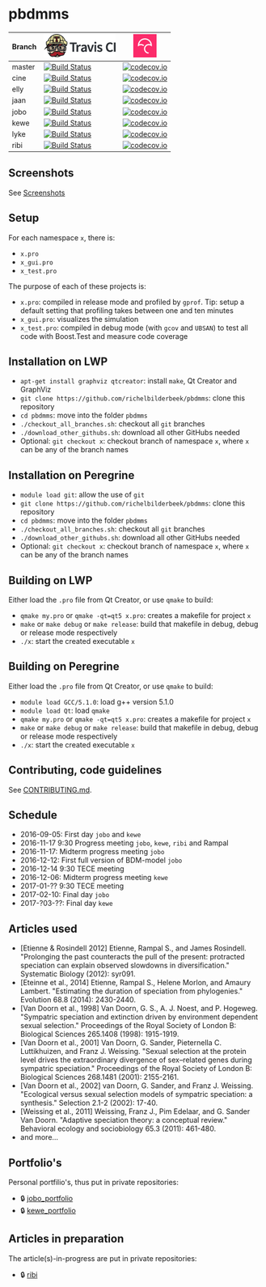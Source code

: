 # pbdmms

Branch|[![Travis CI logo](TravisCI.png)](https://travis-ci.org)|[![Codecov logo](Codecov.png)](https://www.codecov.io)
---|---|---
master|[![Build Status](https://travis-ci.org/richelbilderbeek/pbdmms.svg?branch=master)](https://travis-ci.org/richelbilderbeek/pbdmms)|[![codecov.io](https://codecov.io/github/richelbilderbeek/pbdmms/coverage.svg?branch=master)](https://codecov.io/github/richelbilderbeek/pbdmms/branch/master)
cine|[![Build Status](https://travis-ci.org/richelbilderbeek/pbdmms.svg?branch=cine)](https://travis-ci.org/richelbilderbeek/pbdmms)|[![codecov.io](https://codecov.io/github/richelbilderbeek/pbdmms/coverage.svg?branch=cine)](https://codecov.io/github/richelbilderbeek/pbdmms/branch/cine)
elly|[![Build Status](https://travis-ci.org/richelbilderbeek/pbdmms.svg?branch=elly)](https://travis-ci.org/richelbilderbeek/pbdmms)|[![codecov.io](https://codecov.io/github/richelbilderbeek/pbdmms/coverage.svg?branch=elly)](https://codecov.io/github/richelbilderbeek/pbdmms/branch/elly)
jaan|[![Build Status](https://travis-ci.org/richelbilderbeek/pbdmms.svg?branch=jaan)](https://travis-ci.org/richelbilderbeek/pbdmms)|[![codecov.io](https://codecov.io/github/richelbilderbeek/pbdmms/coverage.svg?branch=jaan)](https://codecov.io/github/richelbilderbeek/pbdmms/branch/jaan)
jobo|[![Build Status](https://travis-ci.org/richelbilderbeek/pbdmms.svg?branch=jobo)](https://travis-ci.org/richelbilderbeek/pbdmms)|[![codecov.io](https://codecov.io/github/richelbilderbeek/pbdmms/coverage.svg?branch=jobo)](https://codecov.io/github/richelbilderbeek/pbdmms/branch/jobo)
kewe|[![Build Status](https://travis-ci.org/richelbilderbeek/pbdmms.svg?branch=kewe)](https://travis-ci.org/richelbilderbeek/pbdmms)|[![codecov.io](https://codecov.io/github/richelbilderbeek/pbdmms/coverage.svg?branch=kewe)](https://codecov.io/github/richelbilderbeek/pbdmms/branch/kewe)
lyke|[![Build Status](https://travis-ci.org/richelbilderbeek/pbdmms.svg?branch=lyke)](https://travis-ci.org/richelbilderbeek/pbdmms)|[![codecov.io](https://codecov.io/github/richelbilderbeek/pbdmms/coverage.svg?branch=lyke)](https://codecov.io/github/richelbilderbeek/pbdmms/branch/lyke)
ribi|[![Build Status](https://travis-ci.org/richelbilderbeek/pbdmms.svg?branch=ribi)](https://travis-ci.org/richelbilderbeek/pbdmms)|[![codecov.io](https://codecov.io/github/richelbilderbeek/pbdmms/coverage.svg?branch=ribi)](https://codecov.io/github/richelbilderbeek/pbdmms/branch/ribi)

## Screenshots

See [Screenshots](Screenshots/README.md)

## Setup

For each namespace `x`, there is:
 * `x.pro`
 * `x_gui.pro`
 * `x_test.pro`

The purpose of each of these projects is:

 * `x.pro`: compiled in release mode and profiled by `gprof`. Tip: setup a default setting that profiling takes between one and ten minutes
 * `x_gui.pro`: visualizes the simulation
 * `x_test.pro`: compiled in debug mode (with `gcov` and `UBSAN`) to test all code with Boost.Test and measure code coverage

## Installation on LWP

 * `apt-get install graphviz qtcreator`: install `make`, Qt Creator and GraphViz
 * `git clone https://github.com/richelbilderbeek/pbdmms`: clone this repository
 * `cd pbdmms`: move into the folder `pbdmms`
 * `./checkout_all_branches.sh`: checkout all `git` branches
 * `./download_other_githubs.sh`: download all other GitHubs needed
 * Optional: `git checkout x`: checkout branch of namespace `x`, where `x` can be any of the branch names

## Installation on Peregrine

 * `module load git`: allow the use of `git`
 * `git clone https://github.com/richelbilderbeek/pbdmms`: clone this repository
 * `cd pbdmms`: move into the folder `pbdmms`
 * `./checkout_all_branches.sh`: checkout all `git` branches
 * `./download_other_githubs.sh`: download all other GitHubs needed
 * Optional: `git checkout x`: checkout branch of namespace `x`, where `x` can be any of the branch names

## Building on LWP

Either load the `.pro` file from Qt Creator, or use `qmake` to build:

 * `qmake my.pro` or `qmake -qt=qt5 x.pro`: creates a makefile for project `x`
 * `make` or `make debug` or `make release`: build that makefile in debug, debug or release mode respectively
 * `./x`: start the created executable `x`

## Building on Peregrine

Either load the `.pro` file from Qt Creator, or use `qmake` to build:

 * `module load GCC/5.1.0`: load g++ version 5.1.0
 * `module load Qt`: load `qmake`
 * `qmake my.pro` or `qmake -qt=qt5 x.pro`: creates a makefile for project `x`
 * `make` or `make debug` or `make release`: build that makefile in debug, debug or release mode respectively
 * `./x`: start the created executable `x`

## Contributing, code guidelines

See [CONTRIBUTING.md](CONTRIBUTING.md).

## Schedule

 * 2016-09-05: First day `jobo` and `kewe`
 * 2016-11-17 9:30 Progress meeting `jobo`, `kewe`, `ribi` and Rampal
 * 2016-11-17: Midterm progress meeting `jobo`
 * 2016-12-12: First full version of BDM-model `jobo`
 * 2016-12-14 9:30 TECE meeting
 * 2016-12-06: Midterm progress meeting `kewe`
 * 2017-01-?? 9:30 TECE meeting
 * 2017-02-10: Final day `jobo`
 * 2017-?03-??: Final day `kewe`

## Articles used

 * [Etienne & Rosindell 2012] Etienne, Rampal S., and James Rosindell. "Prolonging the past counteracts the pull of the present: protracted speciation can explain observed slowdowns in diversification." Systematic Biology (2012): syr091.
 * [Eteinne et al., 2014] Etienne, Rampal S., Helene Morlon, and Amaury Lambert. "Estimating the duration of speciation from phylogenies." Evolution 68.8 (2014): 2430-2440.
 * [Van Doorn et al., 1998] Van Doorn, G. S., A. J. Noest, and P. Hogeweg. "Sympatric speciation and extinction driven by environment dependent sexual selection." Proceedings of the Royal Society of London B: Biological Sciences 265.1408 (1998): 1915-1919.
 * [Van Doorn et al., 2001] Van Doorn, G. Sander, Pieternella C. Luttikhuizen, and Franz J. Weissing. "Sexual selection at the protein level drives the extraordinary divergence of sex–related genes during sympatric speciation." Proceedings of the Royal Society of London B: Biological Sciences 268.1481 (2001): 2155-2161.
 * [Van Doorn et al., 2002] van Doorn, G. Sander, and Franz J. Weissing. "Ecological versus sexual selection models of sympatric speciation: a synthesis." Selection 2.1-2 (2002): 17-40.
 * [Weissing et al., 2011] Weissing, Franz J., Pim Edelaar, and G. Sander Van Doorn. "Adaptive speciation theory: a conceptual review." Behavioral ecology and sociobiology 65.3 (2011): 461-480.
 * and more...

## Portfolio's

Personal portfilio's, thus put in private repositories:

 * :lock: [jobo_portfolio](https://github.com/richelbilderbeek/jobo_portfolio)
 * :lock: [kewe_portfolio](https://github.com/richelbilderbeek/kewe_portfolio)

## Articles in preparation

The article(s)-in-progress are put in private repositories:

 * :lock: [ribi](https://github.com/richelbilderbeek/distancer_article)

